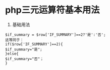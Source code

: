 # php三元运算符基本用法
1. 基础用法
```
$if_summary = $row['IF_SUMMARY']==2?'是':'否';
这等同于：
if($row['IF_SUMMARY']==2){
$if_summary="是";
}else{
$if_summary="否"；
}

```